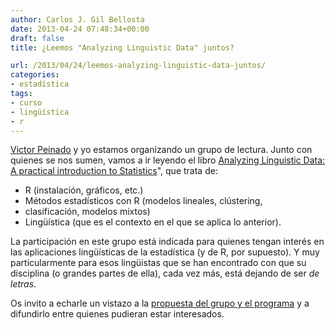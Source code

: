 ```yaml
---
author: Carlos J. Gil Bellosta
date: 2013-04-24 07:48:34+00:00
draft: false
title: ¿Leemos "Analyzing Linguistic Data" juntos?

url: /2013/04/24/leemos-analyzing-linguistic-data-juntos/
categories:
- estadística
tags:
- curso
- lingüística
- r
---
```


[Victor Peinado](http://nlp.uned.es/~victor/) y yo estamos organizando un grupo de lectura. Junto con quienes se nos sumen, vamos a ir leyendo el libro [Analyzing Linguistic Data: A practical introduction to Statistics](http://www.ualberta.ca/~baayen/publications/baayenCUPstats.pdf)", que trata de:

* R (instalación, gráficos, etc.)
* Métodos estadísticos con R (modelos lineales, clústering,
* clasificación, modelos mixtos)
* Lingüística (que es el contexto en el que se aplica lo anterior).

La participación en este grupo está indicada para quienes tengan interés en las aplicaciones lingüísticas de la estadística (y de R, por supuesto). Y muy particularmente para esos lingüistas que se han encontrado con que su disciplina (o grandes partes de ella), cada vez más, está dejando de ser _de letras_.

Os invito a echarle un vistazo a la [propuesta del grupo y el programa](http://ald.usar.org.es/acerca-de/) y a difundirlo entre quienes pudieran estar interesados.
